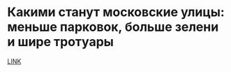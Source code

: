 # Какими станут московские улицы: меньше парковок, больше зелени и шире тротуары



[LINK](https://varlamov.ru/1617993.html)